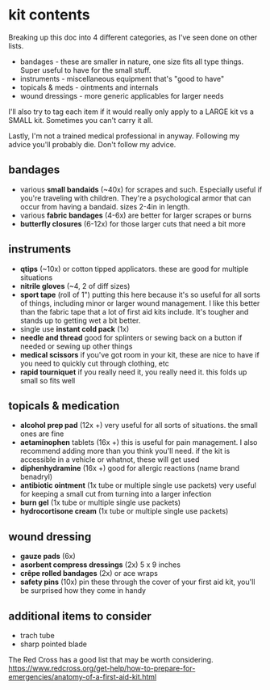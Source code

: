 # kit contents

Breaking up this doc into 4 different categories, as I've seen done on other
lists.

- bandages - these are smaller in nature, one size fits all type things.  Super
  useful to have for the small stuff.
- instruments - miscellaneous equipment that's "good to have"
- topicals & meds - ointments and internals
- wound dressings - more generic applicables for larger needs

I'll also try to tag each item if it would really only apply to a LARGE kit vs
a SMALL kit.  Sometimes you can't carry it all.

Lastly, I'm not a trained medical professional in anyway.  Following my advice
you'll probably die. Don't follow my advice.


## bandages

- various **small bandaids** (~40x) for scrapes and such. Especially useful
  if you're traveling with children. They're a psychological armor that can
  occur from having a bandaid.  sizes 2-4in in length.
- various **fabric bandages** (4-6x) are better for larger scrapes or burns
- **butterfly closures** (6-12x) for those larger cuts that need a bit more

## instruments

- **qtips** (~10x) or cotton tipped applicators. these are good for multiple
  situations
- **nitrile gloves** (~4, 2 of diff sizes)
- **sport tape** (roll of 1") putting this here because it's so useful for all
  sorts of things, including minor or larger wound management.  I like this
  better than the fabric tape that a lot of first aid kits include. It's
  tougher and stands up to getting wet a bit better.
- single use **instant cold pack** (1x)
- **needle and thread** good for splinters or sewing back on a button if needed
  or sewing up other things
- **medical scissors** if you've got room in your kit, these are nice to have
  if
  you need to quickly cut through clothing, etc
- **rapid tourniquet** if you really need it, you really need it. this folds up
  small so fits well

## topicals & medication

- **alcohol prep pad** (12x +) very useful for all sorts of situations. the
  small ones are fine
- **aetaminophen** tablets (16x +) this is useful for pain management. I also
  recommend adding more than you think you'll need. if the kit is accessible in
  a vehicle or whatnot, these will get used
- **diphenhydramine** (16x +) good for allergic reactions (name brand benadryl)
- **antibiotic ointment** (1x tube or multiple single use packets) very useful
  for keeping a small cut from turning into a larger infection
- **burn gel** (1x tube or multiple single use packets)
- **hydrocortisone cream** (1x tube or multiple single use packets)

## wound dressing

- **gauze pads** (6x)
- **asorbent compress dressings** (2x) 5 x 9 inches
- **crêpe rolled bandages** (2x) or ace wraps
- **safety pins** (10x) pin these through the cover of your first aid kit,
  you'll be surprised how they come in handy

## additional items to consider

- trach tube
- sharp pointed blade

The Red Cross has a good list that may be worth considering.
https://www.redcross.org/get-help/how-to-prepare-for-emergencies/anatomy-of-a-first-aid-kit.html
